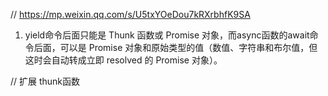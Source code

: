 // https://mp.weixin.qq.com/s/U5txYOeDou7kRXrbhfK9SA


1. yield命令后面只能是 Thunk 函数或 Promise 对象，而async函数的await命令后面，可以是 Promise 对象和原始类型的值（数值、字符串和布尔值，但这时会自动转成立即 resolved 的 Promise 对象）。






// 扩展 thunk函数
